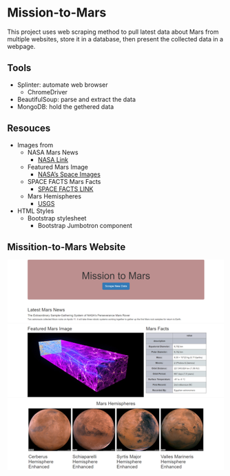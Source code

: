 # Mission-to-Mars

This project uses web scraping method to pull latest data about Mars from multiple websites, store it in a database, then present the collected data in a webpage.

## Tools

 - Splinter: automate web browser
   - ChromeDriver 
 - BeautifulSoup: parse and extract the data
 - MongoDB: hold the gethered data
 
## Resouces

 - Images from
   - NASA Mars News 
     - [NASA Link](https://mars.nasa.gov/news/?page=0&per_page=40&order=publish_date+desc%2Ccreated_at+desc&search=&category=19%2C165%2C184%2C204&blank_scope=Latest)
   - Featured Mars Image  
     - [NASA’s Space Images](https://www.jpl.nasa.gov/spaceimages/?search=&category=Mars)
   - SPACE FACTS Mars Facts
     - [SPACE FACTS LINK](https://space-facts.com/mars/)
   - Mars Hemispheres
     - [USGS](https://astrogeology.usgs.gov/search/results?q=hemisphere+enhanced&k1=target&v1=Mars)
 - HTML Styles
   - Bootstrap stylesheet
     - Bootstrap Jumbotron component
 
## Missition-to-Mars Website

   <p align="center">
   <img src="https://github.com/karenmxm/Mission-to-Mars/blob/master/Screenshot_1.png">
   <img src="https://github.com/karenmxm/Mission-to-Mars/blob/master/Screenshot_2.png">
   <img src="https://github.com/karenmxm/Mission-to-Mars/blob/master/Screenshot_3.png">
   </p>

